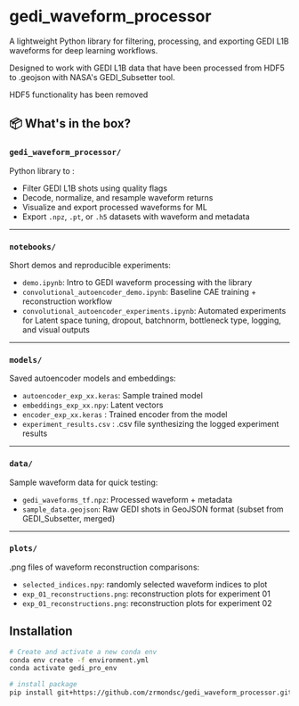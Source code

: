 # gedi_waveform_processor

A lightweight Python library for filtering, processing, and exporting GEDI L1B waveforms for deep learning workflows.

Designed to work with GEDI L1B data that have been processed from HDF5 to .geojson with NASA's GEDI_Subsetter tool. 

HDF5 functionality has been removed

## 📦 What's in the box?

### `gedi_waveform_processor/`  
Python library to :
- Filter GEDI L1B shots using quality flags
- Decode, normalize, and resample waveform returns
- Visualize and export processed waveforms for ML
- Export `.npz`, `.pt`, or `.h5` datasets with waveform and metadata

---

### `notebooks/`  
Short demos and reproducible experiments:
- `demo.ipynb`: Intro to GEDI waveform processing with the library
- `convolutional_autoencoder_demo.ipynb`: Baseline CAE training + reconstruction workflow
- `convolutional_autoencoder_experiments.ipynb`: Automated experiments for Latent space tuning, dropout, batchnorm, bottleneck type, logging, and visual outputs

---

### `models/`  
Saved autoencoder models and embeddings:
- `autoencoder_exp_xx.keras`: Sample trained model
- `embeddings_exp_xx.npy`: Latent vectors
- `encoder_exp_xx.keras` : Trained encoder from the model
- `experiment_results.csv` : .csv file synthesizing the logged experiment results

---

### `data/`  
Sample waveform data for quick testing:
- `gedi_waveforms_tf.npz`: Processed waveform + metadata
- `sample_data.geojson`: Raw GEDI shots in GeoJSON format (subset from GEDI_Subsetter, merged)

---

### `plots/`  
.png files of waveform reconstruction comparisons:
- `selected_indices.npy`: randomly selected waveform indices to plot
- `exp_01_reconstructions.png`: reconstruction plots for experiment 01
- `exp_01_reconstructions.png`: reconstruction plots for experiment 02


## Installation
```bash
# Create and activate a new conda env
conda env create -f environment.yml
conda activate gedi_pro_env
```

```bash
# install package
pip install git+https://github.com/zrmondsc/gedi_waveform_processor.git
```

